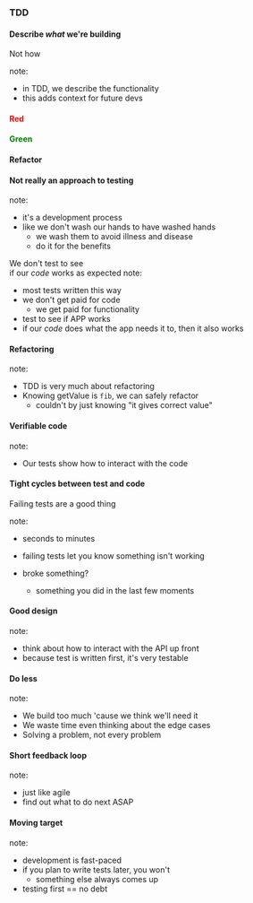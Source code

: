
### TDD


#### Describe _what_ we're building
<!-- .element: class="fragment"
-->Not how
note:
- in TDD, we describe the functionality
- this adds context for future devs


#### <span style="color: red">Red</span>
#### <span class="fragment" style="color: green">Green</span>
#### <span class="fragment">Refactor</span>


#### Not really an approach to testing
note:
- it's a development process
- like we don't wash our hands to have washed hands
  - we wash them to avoid illness and disease
  - do it for the benefits


We don't test to see  
if our _code_ works as expected
note:
- most tests written this way
- we don't get paid for code
  - we get paid for functionality
- test to see if APP works
- if our _code_ does what the app needs it to,
  then it also works


#### Refactoring
note:
- TDD is very much about refactoring
- Knowing getValue is `fib`, we can safely refactor
  - couldn't by just knowing "it gives correct value"


#### Verifiable code
note:
- Our tests show how to interact with the code


#### Tight cycles between test and code
<!-- .element: class="fragment"
-->Failing tests are a good thing
note:
- seconds to minutes

- failing tests let you know
  something isn't working
- broke something?
  - something you did in the last few moments


#### Good design
note:
- think about how to interact with the API up front
- because test is written first, it's very testable


#### Do less
note:
- We build too much 'cause we think we'll need it
- We waste time even thinking about the edge cases
- Solving a problem, not every problem


#### Short feedback loop
note:
- just like agile
- find out what to do next ASAP


#### Moving target
note:
- development is fast-paced
- if you plan to write tests later, you won't
  - something else always comes up
- testing first == no debt

